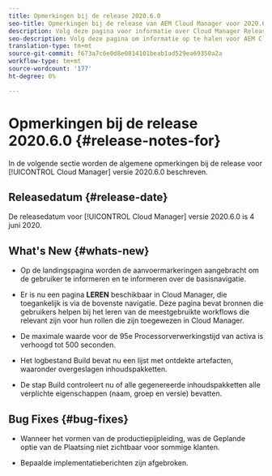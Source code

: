 ```yaml
---
title: Opmerkingen bij de release 2020.6.0
seo-title: Opmerkingen bij de release van AEM Cloud Manager voor 2020.6.0
description: Volg deze pagina voor informatie over Cloud Manager Release 2020.6.0
seo-description: Volg deze pagina om informatie op te halen voor AEM Cloud Manager Release 2020.6.0
translation-type: tm+mt
source-git-commit: f673a7c6e0d8e0814101beab1ad529ea69350a2a
workflow-type: tm+mt
source-wordcount: '177'
ht-degree: 0%

---
```


# Opmerkingen bij de release 2020.6.0 {#release-notes-for}

In de volgende sectie worden de algemene opmerkingen bij de release voor [!UICONTROL Cloud Manager] versie 2020.6.0 beschreven.

## Releasedatum {#release-date}

De releasedatum voor [!UICONTROL Cloud Manager] versie 2020.6.0 is 4 juni 2020.

## What&#39;s New {#whats-new}

* Op de landingspagina worden de aanvoermarkeringen aangebracht om de gebruiker te informeren en te informeren over de basisnavigatie.

* Er is nu een pagina **LEREN** beschikbaar in Cloud Manager, die toegankelijk is via de bovenste navigatie. Deze pagina bevat bronnen die gebruikers helpen bij het leren van de meestgebruikte workflows die relevant zijn voor hun rollen die zijn toegewezen in Cloud Manager.

* De maximale waarde voor de 95e Processorverwerkingstijd van activa is verhoogd tot 500 seconden.

* Het logbestand Build bevat nu een lijst met ontdekte artefacten, waaronder overgeslagen inhoudspakketten.

* De stap Build controleert nu of alle gegenereerde inhoudspakketten alle verplichte eigenschappen (naam, groep en versie) bevatten.

## Bug Fixes {#bug-fixes}

* Wanneer het vormen van de productiepijpleiding, was de Geplande optie van de Plaatsing niet zichtbaar voor sommige klanten.

* Bepaalde implementatieberichten zijn afgebroken.
